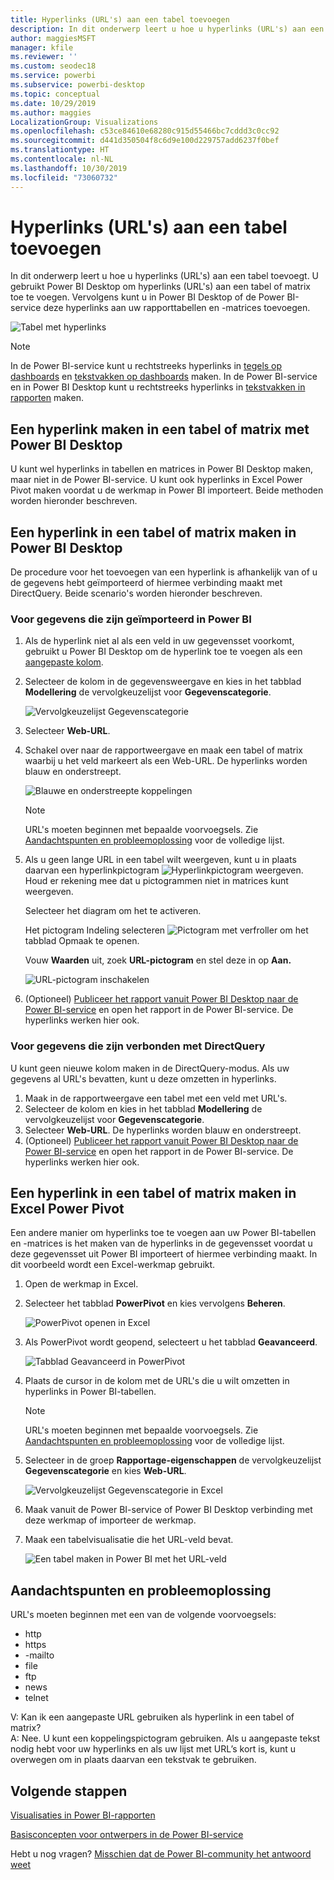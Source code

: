 ```yaml
---
title: Hyperlinks (URL's) aan een tabel toevoegen
description: In dit onderwerp leert u hoe u hyperlinks (URL's) aan een tabel toevoegt. U gebruikt Power BI Desktop om hyperlinks (URL's) aan een tabel of matrix toe te voegen. Vervolgens kunt u in Power BI Desktop of de Power BI-service deze hyperlinks aan uw rapporttabellen en -matrices toevoegen.
author: maggiesMSFT
manager: kfile
ms.reviewer: ''
ms.custom: seodec18
ms.service: powerbi
ms.subservice: powerbi-desktop
ms.topic: conceptual
ms.date: 10/29/2019
ms.author: maggies
LocalizationGroup: Visualizations
ms.openlocfilehash: c53ce84610e68280c915d55466bc7cddd3c0cc92
ms.sourcegitcommit: d441d350504f8c6d9e100d229757add6237f0bef
ms.translationtype: HT
ms.contentlocale: nl-NL
ms.lasthandoff: 10/30/2019
ms.locfileid: "73060732"
---
```

# <a name="add-hyperlinks-urls-to-a-table"></a>Hyperlinks (URL's) aan een tabel toevoegen
In dit onderwerp leert u hoe u hyperlinks (URL's) aan een tabel toevoegt. U gebruikt Power BI Desktop om hyperlinks (URL's) aan een tabel of matrix toe te voegen. Vervolgens kunt u in Power BI Desktop of de Power BI-service deze hyperlinks aan uw rapporttabellen en -matrices toevoegen. 

![Tabel met hyperlinks](media/power-bi-hyperlinks-in-tables/hyperlinkedtable.png)

> [!NOTE]
> In de Power BI-service kunt u rechtstreeks hyperlinks in [tegels op dashboards](service-dashboard-edit-tile.md) en [tekstvakken op dashboards](service-dashboard-add-widget.md) maken. In de Power BI-service en in Power BI Desktop kunt u rechtstreeks hyperlinks in [tekstvakken in rapporten](service-add-hyperlink-to-text-box.md) maken.
> 

## <a name="to-create-a-hyperlink-in-a-table-or-matrix-using-power-bi-desktop"></a>Een hyperlink maken in een tabel of matrix met Power BI Desktop
U kunt wel hyperlinks in tabellen en matrices in Power BI Desktop maken, maar niet in de Power BI-service. U kunt ook hyperlinks in Excel Power Pivot maken voordat u de werkmap in Power BI importeert. Beide methoden worden hieronder beschreven.

## <a name="create-a-table-or-matrix-hyperlink-in-power-bi-desktop"></a>Een hyperlink in een tabel of matrix maken in Power BI Desktop
De procedure voor het toevoegen van een hyperlink is afhankelijk van of u de gegevens hebt geïmporteerd of hiermee verbinding maakt met DirectQuery. Beide scenario's worden hieronder beschreven.

### <a name="for-data-imported-into-power-bi"></a>Voor gegevens die zijn geïmporteerd in Power BI
1. Als de hyperlink niet al als een veld in uw gegevensset voorkomt, gebruikt u Power BI Desktop om de hyperlink toe te voegen als een [aangepaste kolom](desktop-common-query-tasks.md).
2. Selecteer de kolom in de gegevensweergave en kies in het tabblad **Modellering** de vervolgkeuzelijst voor **Gegevenscategorie**.
   
    ![Vervolgkeuzelijst Gegevenscategorie](media/power-bi-hyperlinks-in-tables/pbi_data_category.png)
3. Selecteer **Web-URL**.
4. Schakel over naar de rapportweergave en maak een tabel of matrix waarbij u het veld markeert als een Web-URL. De hyperlinks worden blauw en onderstreept.

    ![Blauwe en onderstreepte koppelingen](media/power-bi-hyperlinks-in-tables/power-bi-table-with-hyperlinks2.png)

    > [!NOTE]
    > URL's moeten beginnen met bepaalde voorvoegsels. Zie [Aandachtspunten en probleemoplossing](#considerations-and-troubleshooting) voor de volledige lijst.
    >
   
1. Als u geen lange URL in een tabel wilt weergeven, kunt u in plaats daarvan een hyperlinkpictogram  ![Hyperlinkpictogram](media/power-bi-hyperlinks-in-tables/power-bi-hyperlink-icon.png) weergeven. Houd er rekening mee dat u pictogrammen niet in matrices kunt weergeven.
   
    Selecteer het diagram om het te activeren.

    Het pictogram Indeling selecteren ![Pictogram met verfroller](media/power-bi-hyperlinks-in-tables/power-bi-paintroller.png) om het tabblad Opmaak te openen.

    Vouw **Waarden** uit, zoek **URL-pictogram** en stel deze in op **Aan.**

    ![URL-pictogram inschakelen](media/power-bi-hyperlinks-in-tables/power-bi-url-icon-on.png)

1. (Optioneel) [Publiceer het rapport vanuit Power BI Desktop naar de Power BI-service](/learn/modules/publish-share-power-bi/2-publish-reports) en open het rapport in de Power BI-service. De hyperlinks werken hier ook.

### <a name="for-data-connected-with-directquery"></a>Voor gegevens die zijn verbonden met DirectQuery
U kunt geen nieuwe kolom maken in de DirectQuery-modus.  Als uw gegevens al URL's bevatten, kunt u deze omzetten in hyperlinks.

1. Maak in de rapportweergave een tabel met een veld met URL's.
2. Selecteer de kolom en kies in het tabblad **Modellering** de vervolgkeuzelijst voor **Gegevenscategorie**.
3. Selecteer **Web-URL**. De hyperlinks worden blauw en onderstreept.
4. (Optioneel) [Publiceer het rapport vanuit Power BI Desktop naar de Power BI-service](/learn/modules/publish-share-power-bi/2-publish-reports) en open het rapport in de Power BI-service. De hyperlinks werken hier ook.

## <a name="create-a-table-or-matrix-hyperlink-in-excel-power-pivot"></a>Een hyperlink in een tabel of matrix maken in Excel Power Pivot
Een andere manier om hyperlinks toe te voegen aan uw Power BI-tabellen en -matrices is het maken van de hyperlinks in de gegevensset voordat u deze gegevensset uit Power BI importeert of hiermee verbinding maakt. In dit voorbeeld wordt een Excel-werkmap gebruikt.

1. Open de werkmap in Excel.
2. Selecteer het tabblad **PowerPivot** en kies vervolgens **Beheren**.
   
   ![PowerPivot openen in Excel](media/power-bi-hyperlinks-in-tables/createhyperlinkinpowerpivot2.png)
1. Als PowerPivot wordt geopend, selecteert u het tabblad **Geavanceerd**.
   
   ![Tabblad Geavanceerd in PowerPivot](media/power-bi-hyperlinks-in-tables/createhyperlinkinpowerpivot3.png)
4. Plaats de cursor in de kolom met de URL's die u wilt omzetten in hyperlinks in Power BI-tabellen.
   
   > [!NOTE]
   > URL's moeten beginnen met bepaalde voorvoegsels. Zie [Aandachtspunten en probleemoplossing](#considerations-and-troubleshooting) voor de volledige lijst.
   > 
   
5. Selecteer in de groep **Rapportage-eigenschappen** de vervolgkeuzelijst **Gegevenscategorie** en kies **Web-URL**. 
   
   ![Vervolgkeuzelijst Gegevenscategorie in Excel](media/power-bi-hyperlinks-in-tables/createhyperlinksnew.png)

6. Maak vanuit de Power BI-service of Power BI Desktop verbinding met deze werkmap of importeer de werkmap.
7. Maak een tabelvisualisatie die het URL-veld bevat.
   
   ![Een tabel maken in Power BI met het URL-veld](media/power-bi-hyperlinks-in-tables/hyperlinksintables.gif)

## <a name="considerations-and-troubleshooting"></a>Aandachtspunten en probleemoplossing

URL's moeten beginnen met een van de volgende voorvoegsels:
- http
- https
- -mailto
- file
- ftp
- news
- telnet

V: Kan ik een aangepaste URL gebruiken als hyperlink in een tabel of matrix?    
A: Nee. U kunt een koppelingspictogram gebruiken. Als u aangepaste tekst nodig hebt voor uw hyperlinks en als uw lijst met URL’s kort is, kunt u overwegen om in plaats daarvan een tekstvak te gebruiken.


## <a name="next-steps"></a>Volgende stappen
[Visualisaties in Power BI-rapporten](visuals/power-bi-report-visualizations.md)

[Basisconcepten voor ontwerpers in de Power BI-service](service-basic-concepts.md)

Hebt u nog vragen? [Misschien dat de Power BI-community het antwoord weet](http://community.powerbi.com/)

